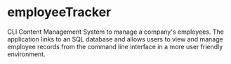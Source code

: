 # employeeTracker

CLI Content Management System to manage a company's employees. The application links to an SQL database and allows users to view and manage employee records from the command line interface in a more user friendly environment.

